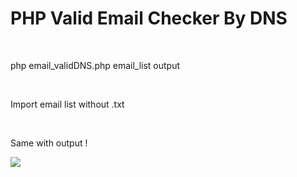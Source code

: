 <h1>PHP Valid Email Checker By DNS</h1>
<br>
<p>php email_validDNS.php email_list output</p>
<br>
<p>Import email list without .txt</p>
<br>
<p>Same with output !</p>
<img src="https://i.ibb.co/VDtJX7B/screenshot.png">
